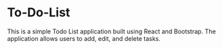 # To-Do-List
This is a simple Todo List application built using React and Bootstrap. The application allows users to add, edit, and delete tasks.

